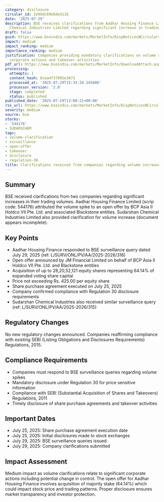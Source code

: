 ```yaml
---
category: disclosure
circular_id: 2e99dc69ebde3116
date: '2025-07-29'
description: BSE receives clarifications from Aadhar Housing Finance Limited and Sudarshan
  Chemical Industries Limited regarding significant increase in trading volumes.
draft: false
guid: https://www.bseindia.com/markets/MarketInfo/DispNoticesNCirculars.aspx?Noticeid={003A29E1-550B-4FAB-B283-30CAD2C1CE0D}&noticeno=20250729-42&dt=07/29/2025&icount=42&totcount=66&flag=0
impact: medium
impact_ranking: medium
importance_ranking: medium
justification: Companies providing mandatory clarifications on volume spikes due to
  corporate actions and takeover activities
pdf_url: https://www.bseindia.com/markets/MarketInfo/DownloadAttach.aspx?id=20250729-42&attachedId=e8be086a-c0f9-4ca1-b099-6039dbf4aa71
processing:
  attempts: 1
  content_hash: 8cea4f37095e3673
  processed_at: '2025-07-29T15:33:24.245606'
  processor_version: '2.0'
  stage: completed
  status: published
published_date: '2025-07-29T13:09:21+00:00'
rss_url: https://www.bseindia.com/markets/MarketInfo/DispNoticesNCirculars.aspx?Noticeid={003A29E1-550B-4FAB-B283-30CAD2C1CE0D}&noticeno=20250729-42&dt=07/29/2025&icount=42&totcount=66&flag=0
severity: medium
source: bse
stocks:
- '544176'
- SUDARSCHEM
tags:
- volume-clarification
- surveillance
- open-offer
- takeover
- disclosure
- regulation-30
title: Clarifications received from companies regarding volume increase
---
```


## Summary

BSE received clarifications from two companies regarding significant increases in their trading volumes. Aadhar Housing Finance Limited (scrip code: 544176) attributed the volume spike to an open offer by BCP Asia II Holdco VII Pte. Ltd. and associated Blackstone entities. Sudarshan Chemical Industries Limited also provided clarification for volume increase (document appears incomplete).

## Key Points

- Aadhar Housing Finance responded to BSE surveillance query dated July 29, 2025 (ref: L/SURV/ONL/PV/AA/2025-2026/316)
- Open offer announced by JM Financial Limited on behalf of BCP Asia II Holdco VII Pte. Ltd. and Blackstone entities
- Acquisition of up to 28,20,52,121 equity shares representing 64.14% of expanded voting share capital
- Price not exceeding Rs. 425.00 per equity share
- Share purchase agreement executed on July 25, 2025
- Company confirmed compliance with Regulation 30 disclosure requirements
- Sudarshan Chemical Industries also received similar surveillance query (ref: L/SURV/ONL/PV/AA/2025-2026/315)

## Regulatory Changes

No new regulatory changes announced. Companies reaffirming compliance with existing SEBI (Listing Obligations and Disclosures Requirements) Regulations, 2015.

## Compliance Requirements

- Companies must respond to BSE surveillance queries regarding volume spikes
- Mandatory disclosure under Regulation 30 for price sensitive information
- Compliance with SEBI (Substantial Acquisition of Shares and Takeovers) Regulations, 2011
- Timely disclosure of share purchase agreements and takeover activities

## Important Dates

- July 25, 2025: Share purchase agreement execution date
- July 25, 2025: Initial disclosures made to stock exchanges
- July 29, 2025: BSE surveillance queries issued
- July 29, 2025: Company clarifications submitted

## Impact Assessment

Medium impact as volume clarifications relate to significant corporate actions including potential change in control. The open offer for Aadhar Housing Finance involves acquisition of majority stake (64.14%) which could impact stock price and trading patterns. Proper disclosure ensures market transparency and investor protection.